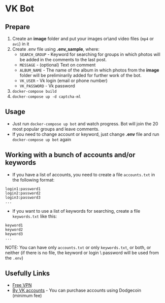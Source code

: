# VK Bot

## Prepare

1. Create an **image** folder and put your images or\and video files (`mp4` or `avi`) in it
2. Create .env file using **.env_sample**, where:
   * `SEARCH_GROUP` - Keyword for searching for groups in which photos will be added in the comments to the last post.
   * `MESSAGE` - (optional) Text on comment
   * `ALBUM_NAME` - The name of the album in which photos from the **image** folder will be preliminarily added for further work of the bot.
   * `VK_USER` - Vk login (email or phone number)
   * `VK_PASSWORD` - Vk password
3. `docker-compose build`
4. `docker-compose up -d captcha-ml`

## Usage
* Just run `docker-compose up bot` and watch progress. Bot will join the 20 most popular groups and leave comments.
* If you need to change account or keyword, just change **.env** file and run `docker-compose up bot` again

## Working with a bunch of accounts and/or keywords
* If you have a list of accounts, you need to create a file `accounts.txt` in the following format:
```
login1:password1
login2:password2
login3:password3
...
```
* If you want to use a list of keywords for searching, create a file `keywords.txt` like this:
```
keyword1
keyword2
keyword3
...
```
NOTE: You can have only `accounts.txt` or only `keywords.txt`, or both, or neither (if there is no file, the keyword or login \ password will be used from the `.env`)

## Usefully Links
* [Free VPN](https://clearvpn.com/apps/#download)
* [By VK accounts](https://darkstore.su/) - You can purchase accounts using Dodgecoin (minimum fee)
